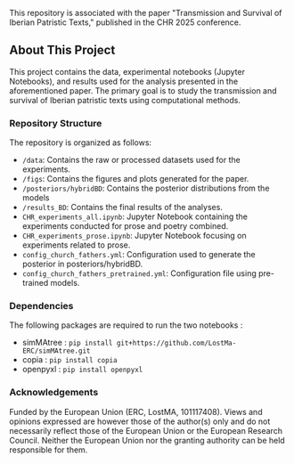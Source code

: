 This repository is associated with the paper "Transmission and Survival of Iberian Patristic Texts," published in the CHR 2025 conference.

## About This Project

This project contains the data, experimental notebooks (Jupyter Notebooks), and results used for the analysis presented in the aforementioned paper. The primary goal is to study the transmission and survival of Iberian patristic texts using computational methods.

### Repository Structure

The repository is organized as follows:

  - `/data`: Contains the raw or processed datasets used for the experiments.
  - `/figs`: Contains the figures and plots generated for the paper.
  - `/posteriors/hybridBD`: Contains the posterior distributions from the models
  - `/results_BD`: Contains the final results of the analyses.
  - `CHR_experiments_all.ipynb`: Jupyter Notebook containing the experiments conducted for prose and poetry combined.
  - `CHR_experiments_prose.ipynb`: Jupyter Notebook focusing on experiments related to prose.
  - `config_church_fathers.yml`: Configuration used to generate the posterior in posteriors/hybridBD.
  - `config_church_fathers_pretrained.yml`: Configuration file using pre-trained models.

### Dependencies

The following packages are required to run the two notebooks :

  - simMAtree : `pip install git+https://github.com/LostMa-ERC/simMAtree.git`
  - copia : `pip install copia`
  - openpyxl : `pip install openpyxl`

### Acknowledgements

Funded by the European Union (ERC, LostMA, 101117408). 
Views and opinions expressed are however those of the author(s) only and do not necessarily reflect those of the European Union or the European Research Council. 
Neither the European Union nor the granting authority can be held responsible for them.
